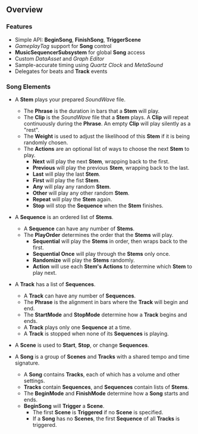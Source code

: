 ## Overview

### Features

*   Simple API: **BeginSong**, **FinishSong**, **TriggerScene**
*   _GameplayTag_ support for **Song** control
*   **MusicSequencerSubsystem** for global **Song** access
*   Custom _DataAsset_ and _Graph Editor_
*   Sample-accurate timing using _Quartz Clock_ and _MetaSound_
*   Delegates for beats and **Track** events

### Song Elements

*   A **Stem** plays your prepared _SoundWave_ file.
    *   The **Phrase** is the duration in bars that a **Stem** will play.
    *   The **Clip** is the _SoundWave_ file that a **Stem** plays. A **Clip** will repeat continuously during the **Phrase**. An empty **Clip** will play silently as a "rest".
    *   The **Weight** is used to adjust the likelihood of this **Stem** if it is being randomly chosen.
    *   The **Actions** are an optional list of ways to choose the next **Stem** to play.
        *   **Next** will play the next **Stem**, wrapping back to the first.
        *   **Previous** will play the previous **Stem**, wrapping back to the last.
        *   **Last** will play the last **Stem**.
        *   **First** will play the fist **Stem**.
        *   **Any** will play any random **Stem**.
        *   **Other** will play any other random **Stem**.
        *   **Repeat** will play the **Stem** again.
        *   **Stop** will stop the **Sequence** when the **Stem** finishes.
*   A **Sequence** is an ordered list of **Stems**.
    *   A **Sequence** can have any number of **Stems**.
    *   The **PlayOrder** determines the order that the **Stems** will play.
        *   **Sequential** will play the **Stems** in order, then wraps back to the first.
        *   **Sequential Once** will play through the **Stems** only once.
        *   **Randomize** will play the **Stems** randomly.
        *   **Action** will use each **Stem's Actions** to determine which **Stem** to play next.
            
*   A **Track** has a list of **Sequences**.
    *   A **Track** can have any number of **Sequences**.
    *   The **Phrase** is the alignment in bars where the **Track** will begin and end.
    *   The **StartMode** and **StopMode** determine how a **Track** begins and ends.
    *   A **Track** plays only one **Sequence** at a time.
    *   A **Track** is stopped when none of its **Sequences** is playing.
*   A **Scene** is used to **Start**, **Stop**, or change **Sequences**.
    
*   A **Song** is a group of **Scenes** and **Tracks** with a shared tempo and time signature.
    *   A **Song** contains **Tracks**, each of which has a volume and other settings.
    *   **Tracks** contain **Sequences**, and **Sequences** contain lists of **Stems**.
    *   The **BeginMode** and **FinishMode** determine how a **Song** starts and ends.
    *   **BeginSong** will **Trigger** a **Scene**.
        *   The first **Scene** is **Triggered** if no **Scene** is specified.
        *   If a **Song** has no **Scenes**, the first **Sequence** of all **Tracks** is triggered.
